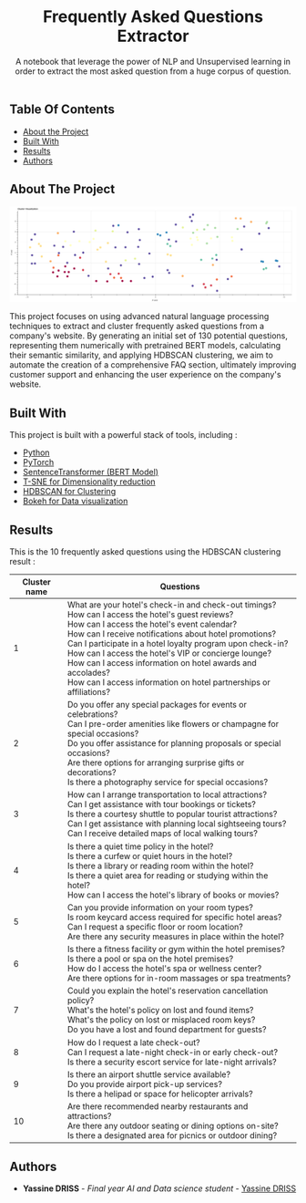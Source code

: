 <p align="center">
  <h1 align="center">Frequently Asked Questions Extractor</h1>

  <p align="center">
    A notebook that leverage the power of NLP and Unsupervised learning in order to extract the most asked question from a huge corpus of question.
    <br/>
    <br/>
  </p>
</p>



## Table Of Contents

* [About the Project](#about-the-project)
* [Built With](#built-with)
* [Results](#results)
* [Authors](#authors)

## About The Project

![cluster plot](images/clusters_plot.png)

This project focuses on using advanced natural language processing techniques to extract and cluster frequently asked questions from a company's website. By generating an initial set of 130 potential questions, representing them numerically with pretrained BERT models, calculating their semantic similarity, and applying HDBSCAN clustering, we aim to automate the creation of a comprehensive FAQ section, ultimately improving customer support and enhancing the user experience on the company's website.

## Built With

This project is built with a powerful stack of tools, including :

* [Python]()
* [PyTorch]()
* [SentenceTransformer (BERT Model)]()
* [T-SNE for Dimensionality reduction]()
* [HDBSCAN for Clustering]()
* [Bokeh for Data visualization]()

## Results

This is the 10 frequently asked questions using the HDBSCAN clustering result :

| Cluster name | Questions |
| --- | ----------- |
| 1 | What are your hotel's check-in and check-out timings?<br>How can I access the hotel's guest reviews?<br>How can I access the hotel's event calendar?<br>How can I receive notifications about hotel promotions?<br>Can I participate in a hotel loyalty program upon check-in?<br>How can I access the hotel's VIP or concierge lounge?<br>How can I access information on hotel awards and accolades?<br>How can I access information on hotel partnerships or affiliations? |
| 2 | Do you offer any special packages for events or celebrations?<br>Can I pre-order amenities like flowers or champagne for special occasions?<br>Do you offer assistance for planning proposals or special occasions?<br>Are there options for arranging surprise gifts or decorations?<br>Is there a photography service for special occasions? |
| 3 | How can I arrange transportation to local attractions?<br>Can I get assistance with tour bookings or tickets?<br>Is there a courtesy shuttle to popular tourist attractions?<br>Can I get assistance with planning local sightseeing tours?<br>Can I receive detailed maps of local walking tours? |
| 4 | Is there a quiet time policy in the hotel?<br>Is there a curfew or quiet hours in the hotel?<br>Is there a library or reading room within the hotel?<br>Is there a quiet area for reading or studying within the hotel?<br>How can I access the hotel's library of books or movies? |
| 5 | Can you provide information on your room types?<br>Is room keycard access required for specific hotel areas?<br>Can I request a specific floor or room location?<br>Are there any security measures in place within the hotel? |
| 6 | Is there a fitness facility or gym within the hotel premises?<br>Is there a pool or spa on the hotel premises?<br>How do I access the hotel's spa or wellness center?<br>Are there options for in-room massages or spa treatments? |
| 7 | Could you explain the hotel's reservation cancellation policy?<br>What's the hotel's policy on lost and found items?<br>What's the policy on lost or misplaced room keys?<br>Do you have a lost and found department for guests? |
| 8 | How do I request a late check-out?<br>Can I request a late-night check-in or early check-out?<br>Is there a security escort service for late-night arrivals? |
| 9 | Is there an airport shuttle service available?<br>Do you provide airport pick-up services?<br>Is there a helipad or space for helicopter arrivals? |
| 10 | Are there recommended nearby restaurants and attractions?<br>Are there any outdoor seating or dining options on-site?<br>Is there a designated area for picnics or outdoor dining? |

## Authors

* **Yassine DRISS** - *Final year AI and Data science student* - [Yassine DRISS](https://github.com/cinex10)


